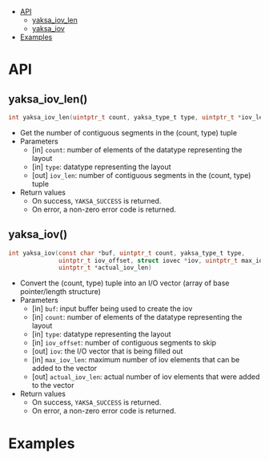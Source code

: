 * [API](#api)
  * [yaksa_iov_len](#yaksa_iov_len)
  * [yaksa_iov](#yaksa_iov)
* [Examples](#examples)

# API
## yaksa_iov_len()
```c
int yaksa_iov_len(uintptr_t count, yaksa_type_t type, uintptr_t *iov_len)
```

* Get the number of contiguous segments in the (count, type) tuple
* Parameters
  * [in] `count`: number of elements of the datatype representing the layout
  * [in] `type`: datatype representing the layout
  * [out] `iov_len`: number of contiguous segments in the (count, type) tuple
* Return values
  * On success, `YAKSA_SUCCESS` is returned.
  * On error, a non-zero error code is returned.

## yaksa_iov()
```c
int yaksa_iov(const char *buf, uintptr_t count, yaksa_type_t type,
              uintptr_t iov_offset, struct iovec *iov, uintptr_t max_iov_len,
              uintptr_t *actual_iov_len)
```

* Convert the (count, type) tuple into an I/O vector (array of base pointer/length structure)
* Parameters
  * [in] `buf`: input buffer being used to create the iov
  * [in] `count`: number of elements of the datatype representing the layout
  * [in] `type`: datatype representing the layout
  * [in] `iov_offset`: number of contiguous segments to skip
  * [out] `iov`: the I/O vector that is being filled out
  * [in] `max_iov_len`: maximum number of iov elements that can be added to the vector
  * [out] `actual_iov_len`: actual number of iov elements that were added to the vector
* Return values
  * On success, `YAKSA_SUCCESS` is returned.
  * On error, a non-zero error code is returned.

# Examples
